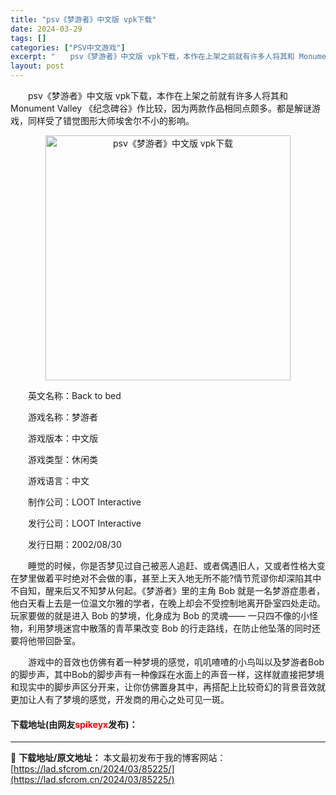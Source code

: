 ```yaml
---
title: "psv《梦游者》中文版 vpk下载"
date: 2024-03-29
tags: []
categories: ["PSV中文游戏"]
excerpt: "　　psv《梦游者》中文版 vpk下载，本作在上架之前就有许多人将其和 Monument Valley 《纪念碑谷》作比较，因为两款作品相同点颇多。都是解谜游戏，同样受了错觉图形大师埃舍尔不小的影响。 　　英文名称：Back to bed 　　游戏名称：梦游者 　　游戏版本：中文版 　　游戏类型：休&hellip;"
layout: post
---
```


 <p>　　psv《梦游者》中文版 vpk下载，本作在上架之前就有许多人将其和 Monument Valley 《纪念碑谷》作比较，因为两款作品相同点颇多。都是解谜游戏，同样受了错觉图形大师埃舍尔不小的影响。</p> <p align="center"><img align="" border="0" src="https://lad.sfcrom.cn/wp-content/uploads/2024/03/20240329_66066d5279c60.jpg" width="392" alt="psv《梦游者》中文版 vpk下载" /></p> <p>　　英文名称：Back to bed</p> <p>　　游戏名称：梦游者</p> <p>　　游戏版本：中文版</p> <p>　　游戏类型：休闲类</p> <p>　　游戏语言：中文</p> <p>　　制作公司：LOOT Interactive</p> <p>　　发行公司：LOOT Interactive</p> <p>　　发行日期：2002/08/30</p> <p>　　睡觉的时候，你是否梦见过自己被恶人追赶、或者偶遇旧人，又或者性格大变在梦里做着平时绝对不会做的事，甚至上天入地无所不能?情节荒谬你却深陷其中不自知，醒来后又不知梦从何起。《梦游者》里的主角 Bob 就是一名梦游症患者，他白天看上去是一位温文尔雅的学者，在晚上却会不受控制地离开卧室四处走动。玩家要做的就是进入 Bob 的梦境，化身成为 Bob 的灵魂&mdash;&mdash; 一只四不像的小怪物，利用梦境迷宫中散落的青苹果改变 Bob 的行走路线，在防止他坠落的同时还要将他带回卧室。</p> <p>　　游戏中的音效也仿佛有着一种梦境的感觉，叽叽喳喳的小鸟叫以及梦游者Bob的脚步声，其中Bob的脚步声有一种像踩在水面上的声音一样，这样就直接把梦境和现实中的脚步声区分开来，让你仿佛置身其中，再搭配上比较奇幻的背景音效就更加让人有了梦境的感觉，开发商的用心之处可见一斑。</p> <p><h4>下载地址(由网友<font color="red">spikeyx</font>发布)：</h4></p> 

---
📖 **下载地址/原文地址：** 本文最初发布于我的博客网站：[https://lad.sfcrom.cn/2024/03/85225/](https://lad.sfcrom.cn/2024/03/85225/)
